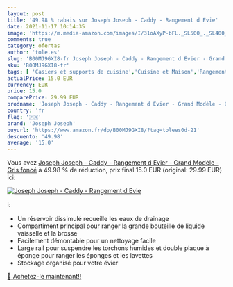 ```yaml
---
layout: post
title: '49.98 % rabais sur Joseph Joseph - Caddy - Rangement d Evie'
date: 2021-11-17 10:14:35
image: 'https://m.media-amazon.com/images/I/31oAXyP-bFL._SL500_._SL400_.jpg'
comments: true
category: ofertas
author: 'tole.es'
slug: 'B00MJ9GXI8-fr Joseph Joseph - Caddy - Rangement d Evier - Grand Modèle -...'
sku: 'B00MJ9GXI8-fr'
tags: [ 'Casiers et supports de cuisine','Cuisine et Maison','Rangement et organisation','Rangement et organisation de cuisine','joseph joseph','Égouttoirs', ]
actualPrice: 15.0 EUR
currency: EUR
price: 15.0
comparePrice: 29.99 EUR
prodname: 'Joseph Joseph - Caddy - Rangement d Evier - Grand Modèle - Gris foncé'
country: 'fr'
flag: '🇫🇷'
brand: 'Joseph Joseph'
buyurl: 'https://www.amazon.fr/dp/B00MJ9GXI8/?tag=tolees0d-21'
descuento: '49.98'
average: '15.0'
---
```


Vous avez [Joseph Joseph - Caddy - Rangement d Evier - Grand Modèle - Gris foncé](https://www.amazon.fr/dp/B00MJ9GXI8/?tag=tolees0d-21)  à  49.98 % de réduction, prix final  15.0 EUR (original: 29.99 EUR) ici:

[![Joseph Joseph - Caddy - Rangement d Evie](https://m.media-amazon.com/images/I/31oAXyP-bFL._SL500_._SL400_.jpg)](https://www.amazon.fr/dp/B00MJ9GXI8/?tag=tolees0d-21)

ℹ️:

- Un réservoir dissimulé recueille les eaux de drainage
- Compartiment principal pour ranger la grande bouteille de liquide vaisselle et la brosse
- Facilement démontable pour un nettoyage facile
- Large rail pour suspendre les torchons humides et double plaque à éponge pour ranger les éponges et les lavettes
- Stockage organisé pour votre évier

[🛒 Achetez-le maintenant!!](https://www.amazon.fr/dp/B00MJ9GXI8/?tag=tolees0d-21)
